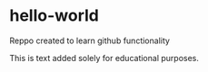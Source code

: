 # hello-world
Reppo created to learn github functionality

This is text added solely for educational purposes.
